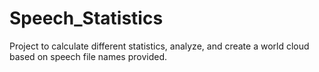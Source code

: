 # Speech_Statistics
Project to calculate different statistics, analyze, and create a world cloud based on speech file names provided. 
